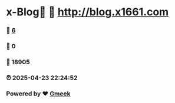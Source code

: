 # x-Blog🍃 :link: http://blog.x1661.com 
### :page_facing_up: [6](http://blog.x1661.com/tag.html) 
### :speech_balloon: 0 
### :hibiscus: 18905 
### :alarm_clock: 2025-04-23 22:24:52 
### Powered by :heart: [Gmeek](https://github.com/Meekdai/Gmeek)
